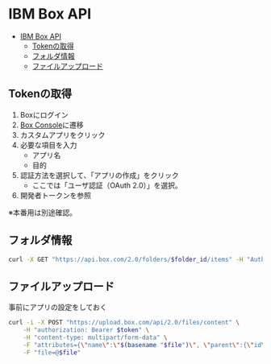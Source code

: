 # IBM Box API

- [IBM Box API](#ibm-box-api)
  - [Tokenの取得](#tokenの取得)
  - [フォルダ情報](#フォルダ情報)
  - [ファイルアップロード](#ファイルアップロード)

## Tokenの取得

1. Boxにログイン
2. [Box Console](https://app.box.com/developers/console)に遷移
3. カスタムアプリをクリック
4. 必要な項目を入力
    - アプリ名
    - 目的
5. 認証方法を選択して、「アプリの作成」をクリック
    - ここでは「ユーザ認証（OAuth 2.0）」を選択。
6. 開発者トークンを参照

※本番用は別途確認。

## フォルダ情報

``` bash
curl -X GET "https://api.box.com/2.0/folders/$folder_id/items" -H "Authorization: Bearer $token"
```

## ファイルアップロード

事前にアプリの設定をしておく

``` bash
curl -i -X POST "https://upload.box.com/api/2.0/files/content" \
    -H "authorization: Bearer $token" \
    -H "content-type: multipart/form-data" \
    -F "attributes={\"name\":\"$(basename "$file")\", \"parent\":{\"id\":\"$folder_id\"}}" \
    -F "file=@$file"
```